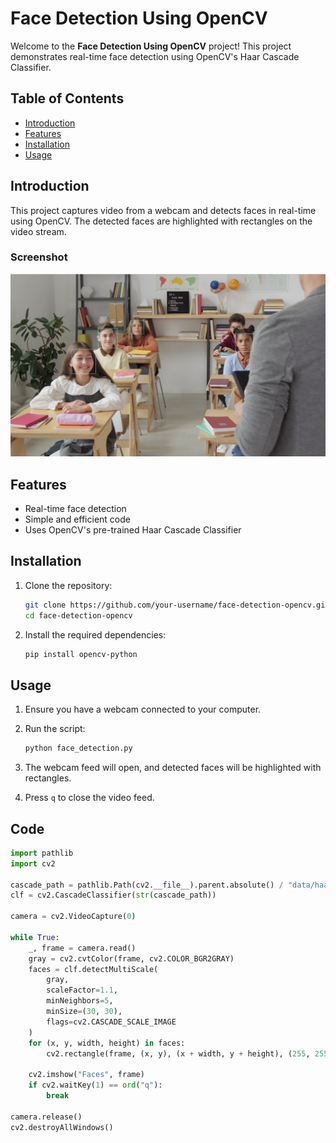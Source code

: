 # Face Detection Using OpenCV

Welcome to the **Face Detection Using OpenCV** project! This project demonstrates real-time face detection using OpenCV's Haar Cascade Classifier.

## Table of Contents
- [Introduction](#introduction)
- [Features](#features)
- [Installation](#installation)
- [Usage](#usage)

## Introduction

This project captures video from a webcam and detects faces in real-time using OpenCV. The detected faces are highlighted with rectangles on the video stream.

### Screenshot
![Face Detection Example](face_demo_img.png)

## Features

- Real-time face detection
- Simple and efficient code
- Uses OpenCV's pre-trained Haar Cascade Classifier

## Installation

1. Clone the repository:
    ```sh
    git clone https://github.com/your-username/face-detection-opencv.git
    cd face-detection-opencv
    ```

2. Install the required dependencies:
    ```sh
    pip install opencv-python
    ```

## Usage

1. Ensure you have a webcam connected to your computer.

2. Run the script:
    ```sh
    python face_detection.py
    ```

3. The webcam feed will open, and detected faces will be highlighted with rectangles.

4. Press `q` to close the video feed.

## Code

```python
import pathlib
import cv2

cascade_path = pathlib.Path(cv2.__file__).parent.absolute() / "data/haarcascade_frontalface_default.xml"
clf = cv2.CascadeClassifier(str(cascade_path))

camera = cv2.VideoCapture(0)

while True:
    _, frame = camera.read()
    gray = cv2.cvtColor(frame, cv2.COLOR_BGR2GRAY)
    faces = clf.detectMultiScale(
        gray,
        scaleFactor=1.1,
        minNeighbors=5,
        minSize=(30, 30),
        flags=cv2.CASCADE_SCALE_IMAGE
    )
    for (x, y, width, height) in faces:
        cv2.rectangle(frame, (x, y), (x + width, y + height), (255, 255, 0), 2)

    cv2.imshow("Faces", frame)
    if cv2.waitKey(1) == ord("q"):
        break

camera.release()
cv2.destroyAllWindows()
